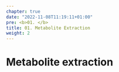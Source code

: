```yaml
---
chapter: true
date: "2022-11-08T11:19:11+01:00"
pre: <b>01. </b>
title: 01. Metabolite Extraction
weight: 2
---
```


# Metabolite extraction
